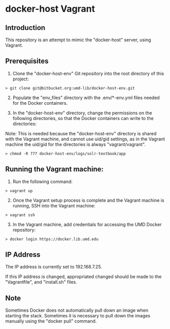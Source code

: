 # docker-host Vagrant

## Introduction

This repository is an attempt to mimic the "docker-host" server, using Vagrant.

## Prerequisites

1) Clone the "docker-host-env" Git repository into the root directory of this
project:

```
> git clone git@bitbucket.org:umd-lib/docker-host-env.git
```

2) Populate the "env_files" directory with the .env/*-env.yml files needed for
the Docker containers.

3) In the "docker-host-env" directory, change the permissions on the following
directories, so that the Docker containers can write to the directories:

Note: This is needed because the "docker-host-env" directory is shared with
the Vagrant machine, and cannot use uid/gid settings, as in the Vagrant
machine the uid/gid for the directories is always "vagrant/vagrant".

```
> chmod -R 777 docker-host-env/logs/solr-textbook/app
```

## Running the Vagrant machine:

1) Run the following command:

```
> vagrant up
```

2) Once the Vagrant setup process is complete and the Vagrant machine is
running, SSH into the Vagrant machine:

```
> vagrant ssh
```

3) In the Vagrant machine, add credentials for accessing the UMD Docker
repository:

```
> docker login https://docker.lib.umd.edu
```

## IP Address

The IP address is currently set to 192.168.7.25.

If this IP address is changed, appropriated changed should be made to the
"Vagrantfile", and "install.sh" files.

## Note

Sometimes Docker does not automatically pull down an image when starting the
stack. Sometimes it is necessary to pull down the images manually using the
"docker pull" command.


